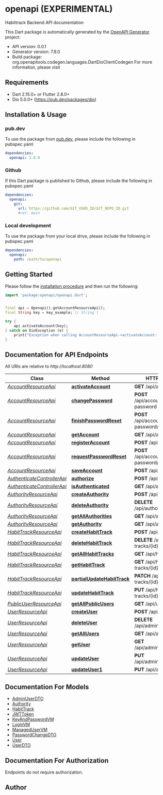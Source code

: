 # openapi (EXPERIMENTAL)
Habittrack Backend API documentation

This Dart package is automatically generated by the [OpenAPI Generator](https://openapi-generator.tech) project:

- API version: 0.0.1
- Generator version: 7.9.0
- Build package: org.openapitools.codegen.languages.DartDioClientCodegen
For more information, please visit []()

## Requirements

* Dart 2.15.0+ or Flutter 2.8.0+
* Dio 5.0.0+ (https://pub.dev/packages/dio)

## Installation & Usage

### pub.dev
To use the package from [pub.dev](https://pub.dev), please include the following in pubspec.yaml
```yaml
dependencies:
  openapi: 1.0.0
```

### Github
If this Dart package is published to Github, please include the following in pubspec.yaml
```yaml
dependencies:
  openapi:
    git:
      url: https://github.com/GIT_USER_ID/GIT_REPO_ID.git
      #ref: main
```

### Local development
To use the package from your local drive, please include the following in pubspec.yaml
```yaml
dependencies:
  openapi:
    path: /path/to/openapi
```

## Getting Started

Please follow the [installation procedure](#installation--usage) and then run the following:

```dart
import 'package:openapi/openapi.dart';


final api = Openapi().getAccountResourceApi();
final String key = key_example; // String | 

try {
    api.activateAccount(key);
} catch on DioException (e) {
    print("Exception when calling AccountResourceApi->activateAccount: $e\n");
}

```

## Documentation for API Endpoints

All URIs are relative to *http://localhost:8080*

Class | Method | HTTP request | Description
------------ | ------------- | ------------- | -------------
[*AccountResourceApi*](doc/AccountResourceApi.md) | [**activateAccount**](doc/AccountResourceApi.md#activateaccount) | **GET** /api/activate | 
[*AccountResourceApi*](doc/AccountResourceApi.md) | [**changePassword**](doc/AccountResourceApi.md#changepassword) | **POST** /api/account/change-password | 
[*AccountResourceApi*](doc/AccountResourceApi.md) | [**finishPasswordReset**](doc/AccountResourceApi.md#finishpasswordreset) | **POST** /api/account/reset-password/finish | 
[*AccountResourceApi*](doc/AccountResourceApi.md) | [**getAccount**](doc/AccountResourceApi.md#getaccount) | **GET** /api/account | 
[*AccountResourceApi*](doc/AccountResourceApi.md) | [**registerAccount**](doc/AccountResourceApi.md#registeraccount) | **POST** /api/register | 
[*AccountResourceApi*](doc/AccountResourceApi.md) | [**requestPasswordReset**](doc/AccountResourceApi.md#requestpasswordreset) | **POST** /api/account/reset-password/init | 
[*AccountResourceApi*](doc/AccountResourceApi.md) | [**saveAccount**](doc/AccountResourceApi.md#saveaccount) | **POST** /api/account | 
[*AuthenticateControllerApi*](doc/AuthenticateControllerApi.md) | [**authorize**](doc/AuthenticateControllerApi.md#authorize) | **POST** /api/authenticate | 
[*AuthenticateControllerApi*](doc/AuthenticateControllerApi.md) | [**isAuthenticated**](doc/AuthenticateControllerApi.md#isauthenticated) | **GET** /api/authenticate | 
[*AuthorityResourceApi*](doc/AuthorityResourceApi.md) | [**createAuthority**](doc/AuthorityResourceApi.md#createauthority) | **POST** /api/authorities | 
[*AuthorityResourceApi*](doc/AuthorityResourceApi.md) | [**deleteAuthority**](doc/AuthorityResourceApi.md#deleteauthority) | **DELETE** /api/authorities/{id} | 
[*AuthorityResourceApi*](doc/AuthorityResourceApi.md) | [**getAllAuthorities**](doc/AuthorityResourceApi.md#getallauthorities) | **GET** /api/authorities | 
[*AuthorityResourceApi*](doc/AuthorityResourceApi.md) | [**getAuthority**](doc/AuthorityResourceApi.md#getauthority) | **GET** /api/authorities/{id} | 
[*HabitTrackResourceApi*](doc/HabitTrackResourceApi.md) | [**createHabitTrack**](doc/HabitTrackResourceApi.md#createhabittrack) | **POST** /api/habit-tracks | 
[*HabitTrackResourceApi*](doc/HabitTrackResourceApi.md) | [**deleteHabitTrack**](doc/HabitTrackResourceApi.md#deletehabittrack) | **DELETE** /api/habit-tracks/{id} | 
[*HabitTrackResourceApi*](doc/HabitTrackResourceApi.md) | [**getAllHabitTracks**](doc/HabitTrackResourceApi.md#getallhabittracks) | **GET** /api/habit-tracks | 
[*HabitTrackResourceApi*](doc/HabitTrackResourceApi.md) | [**getHabitTrack**](doc/HabitTrackResourceApi.md#gethabittrack) | **GET** /api/habit-tracks/{id} | 
[*HabitTrackResourceApi*](doc/HabitTrackResourceApi.md) | [**partialUpdateHabitTrack**](doc/HabitTrackResourceApi.md#partialupdatehabittrack) | **PATCH** /api/habit-tracks/{id} | 
[*HabitTrackResourceApi*](doc/HabitTrackResourceApi.md) | [**updateHabitTrack**](doc/HabitTrackResourceApi.md#updatehabittrack) | **PUT** /api/habit-tracks/{id} | 
[*PublicUserResourceApi*](doc/PublicUserResourceApi.md) | [**getAllPublicUsers**](doc/PublicUserResourceApi.md#getallpublicusers) | **GET** /api/users | 
[*UserResourceApi*](doc/UserResourceApi.md) | [**createUser**](doc/UserResourceApi.md#createuser) | **POST** /api/admin/users | 
[*UserResourceApi*](doc/UserResourceApi.md) | [**deleteUser**](doc/UserResourceApi.md#deleteuser) | **DELETE** /api/admin/users/{login} | 
[*UserResourceApi*](doc/UserResourceApi.md) | [**getAllUsers**](doc/UserResourceApi.md#getallusers) | **GET** /api/admin/users | 
[*UserResourceApi*](doc/UserResourceApi.md) | [**getUser**](doc/UserResourceApi.md#getuser) | **GET** /api/admin/users/{login} | 
[*UserResourceApi*](doc/UserResourceApi.md) | [**updateUser**](doc/UserResourceApi.md#updateuser) | **PUT** /api/admin/users/{login} | 
[*UserResourceApi*](doc/UserResourceApi.md) | [**updateUser1**](doc/UserResourceApi.md#updateuser1) | **PUT** /api/admin/users | 


## Documentation For Models

 - [AdminUserDTO](doc/AdminUserDTO.md)
 - [Authority](doc/Authority.md)
 - [HabitTrack](doc/HabitTrack.md)
 - [JWTToken](doc/JWTToken.md)
 - [KeyAndPasswordVM](doc/KeyAndPasswordVM.md)
 - [LoginVM](doc/LoginVM.md)
 - [ManagedUserVM](doc/ManagedUserVM.md)
 - [PasswordChangeDTO](doc/PasswordChangeDTO.md)
 - [User](doc/User.md)
 - [UserDTO](doc/UserDTO.md)


## Documentation For Authorization

Endpoints do not require authorization.


## Author



